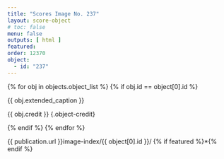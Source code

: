 ```yaml
---
title: "Scores Image No. 237"
layout: score-object
# toc: false
menu: false
outputs: [ html ]
featured: 
order: 12370
object:
  - id: "237"
---
```


{% for obj in objects.object_list %}
{% if obj.id == object[0].id %}

{{ obj.extended_caption }}

{{ obj.credit }} {.object-credit}

{% endif %}
{% endfor %}

<div class="object-credit object-url is-print-only">

{{ publication.url }}image-index/{{ object[0].id }}/ {% if featured %}*{% endif %}

</div>
